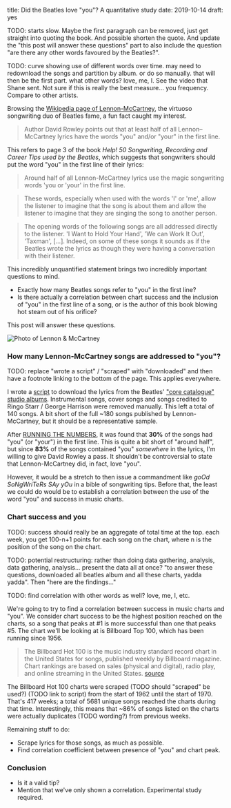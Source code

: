 title: Did the Beatles love "you"? A quantitative study
date: 2019-10-14
draft: yes

TODO: starts slow. Maybe the first paragraph can be removed, just get straight into quoting the book. And possible shorten the quote. And update the "this post will answer these questions" part to also include the question "are there any other words favoured by the Beatles?".

TODO: curve showing use of different words over time. may need to redownload the songs and partition by album. or do so manually. that will then be the first part. what other words? love, me, I. See the video that Shane sent. Not sure if this is really the best measure... you frequency. Compare to other artists.

Browsing the [Wikipedia page of Lennon-McCartney](https://en.wikipedia.org/wiki/Lennon–McCartney), the virtuoso songwriting duo of Beatles fame, a fun fact caught my interest.

> Author David Rowley points out that at least half of all Lennon–McCartney lyrics have the words "you" and/or "your" in the first line.

This refers to page 3 of the book *Help! 50 Songwriting, Recording and Career Tips used by the Beatles*, which suggests that songwriters should put the word "you" in the first line of their lyrics:

> Around half of all Lennon-McCartney lyrics use the magic songwriting words 'you or 'your' in the first line.

> These words, especially when used with the words 'I' or 'me', allow the listener to imagine that the song is about them and allow the listener to imagine that they are singing the song to another person.

> The opening words of the following songs are all addressed directly to the listener. 'I Want to Hold Your Hand', 'We can Work It Out', 'Taxman', [...]. Indeed, on some of these songs it sounds as if the Beatles wrote the lyrics as though they were having a conversation with their listener.

This incredibly unquantified statement brings two incredibly important questions to mind.

* Exactly how many Beatles songs refer to "you" in the first line?
* Is there actually a correlation between chart success and the inclusion of "you" in the first line of a song, or is the author of this book blowing hot steam out of his orifice?

This post will answer these questions.

<img src="{{ url_for('static', filename='img/lennon-mccartney-and-you/beatles-eyeshot.png') }}"
     alt="Photo of Lennon & McCartney"
     class="centered">

### How many Lennon-McCartney songs are addressed to "you"?
TODO: replace "wrote a script" / "scraped" with "downloaded" and then have a footnote linking to the bottom of the page. This applies everywhere.

I wrote a [script](https://github.com/Kevinpgalligan/KevingalWebsite/blob/master/experiments/beatles-and-you/beatles-lyrics-scraper.py) to download the lyrics from the Beatles' ["core catalogue" studio albums](https://en.wikipedia.org/wiki/The_Beatles_discography#Studio_albums). Instrumental songs, cover songs and songs credited to Ringo Starr / George Harrison were removed manually. This left a total of 140 songs. A bit short of the full ~180 songs published by Lennon-McCartney, but it should be a representative sample.

After [RUNNING THE NUMBERS](https://github.com/Kevinpgalligan/KevingalWebsite/blob/master/experiments/beatles-and-you/beatles-analysis.py), it was found that **30%** of the songs had "you" (or "your") in the first line. This is quite a bit short of "around half", but since **83%** of the songs contained "you" *somewhere* in the lyrics, I'm willing to give David Rowley a pass. It shouldn't be controversial to state that Lennon-McCartney did, in fact, love "you".

However, it would be a stretch to then issue a commandment like *goOd SoNgWriTeRs SAy yOu* in a bible of songwriting tips. Before that, the least we could do would be to establish a correlation between the use of the word "you" and success in music charts.

### Chart success and you
TODO: success should really be an aggregate of total time at the top. each week, you get 100-n+1 points for each song on the chart, where n is the position of the song on the chart.

TODO: potential restructuring: rather than doing data gathering, analysis, data gathering, analysis... present the data all at once? "to answer these questions, downloaded all beatles album and all these charts, yadda yadda". Then "here are the findings..."

TODO: find correlation with other words as well? love, me, I, etc.

We're going to try to find a correlation between success in music charts and "you". We consider chart success to be the highest position reached on the charts, so a song that peaks at #1 is more successful than one that peaks #5. The chart we'll be looking at is Billboard Top 100, which has been running since 1956.

> The Billboard Hot 100 is the music industry standard record chart in the United States for songs, published weekly by Billboard magazine. Chart rankings are based on sales (physical and digital), radio play, and online streaming in the United States. [source](https://en.wikipedia.org/wiki/Billboard_Hot_100)

The Billboard Hot 100 charts were scraped (TODO should "scraped" be used?) (TODO link to script) from the start of 1962 until the start of 1970. That's 417 weeks; a total of 5681 unique songs reached the charts during that time. Interestingly, this means that ~86% of songs listed on the charts were actually duplicates (TODO wording?) from previous weeks.

Remaining stuff to do:

* Scrape lyrics for those songs, as much as possible.
* Find correlation coefficient between presence of "you" and chart peak.

### Conclusion
* Is it a valid tip?
* Mention that we've only shown a correlation. Experimental study required.
